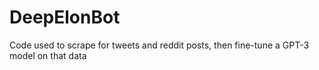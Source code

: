 # DeepElonBot

Code used to scrape for tweets and reddit posts, then fine-tune a GPT-3 model on that data
